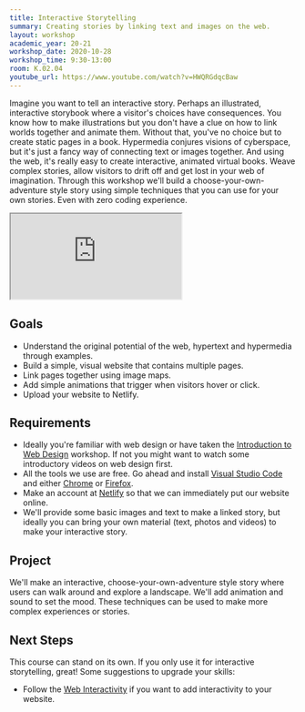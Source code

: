 ```yaml
---
title: Interactive Storytelling
summary: Creating stories by linking text and images on the web.
layout: workshop
academic_year: 20-21
workshop_date: 2020-10-28
workshop_time: 9:30-13:00
room: K.02.04
youtube_url: https://www.youtube.com/watch?v=HWQRGdqcBaw
---
```


Imagine you want to tell an interactive story. Perhaps an illustrated, interactive storybook where a visitor's choices have consequences. You know how to make illustrations but you don't have a clue on how to link worlds together and animate them. Without that, you've no choice but to create static pages in a book.
Hypermedia conjures visions of cyberspace, but it's just a fancy way of connecting text or images together. And using the web, it's really easy to create interactive, animated virtual books. Weave complex stories, allow visitors to drift off and get lost in your web of imagination.
Through this workshop we'll build a choose-your-own-adventure style story using simple techniques that you can use for your own stories. Even with zero coding experience.

<div class="embed-responsive embed-responsive-16by9">
  <iframe class="embed-responsive-item" src="https://www.youtube.com/embed/HWQRGdqcBaw"></iframe>
</div>

## Goals

- Understand the original potential of the web, hypertext and hypermedia through examples.
- Build a simple, visual website that contains multiple pages.
- Link pages together using image maps.
- Add simple animations that trigger when visitors hover or click.
- Upload your website to Netlify.

## Requirements

- Ideally you're familiar with web design or have taken the [Introduction to Web Design](/workshops/introduction-to-web-design) workshop. If not you might want to watch some introductory videos on web design first.
- All the tools we use are free. Go ahead and install [Visual Studio Code](https://code.visualstudio.com/) and either [Chrome](https://google.com/chrome) or [Firefox](https://www.mozilla.org/firefox).
- Make an account at [Netlify](https://netlify.com/) so that we can immediately put our website online.
- We'll provide some basic images and text to make a linked story, but ideally you can bring your own material (text, photos and videos) to make your interactive story.

## Project

We'll make an interactive, choose-your-own-adventure style story where users can walk around and explore a landscape. We'll add animation and sound to set the mood. These techniques can be used to make more complex experiences or stories.

## Next Steps

This course can stand on its own. If you only use it for interactive storytelling, great! Some suggestions to upgrade your skills:

- Follow the [Web Interactivity](/workshops/web-interactivity) if you want to add interactivity to your website.
